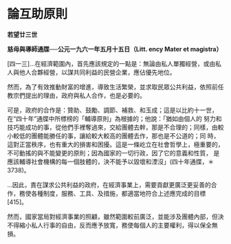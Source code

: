 # 論互助原則


**若望廿三世**

**慈母與導師通牒──公元一九六一年五月十五日（Litt. ency Mater et magistra）**





[四一三]…在經濟範圍內，首先應該規定的一點是：無論由私人單獨經營，或由私人與他人合夥經營，以謀共同利益的民營企業，應佔優先地位。

然而，為了有效推動財富的增進，導致生活繁榮，並求取民眾公共利益，依照前任教宗們提出的理由，政府與私人合作，也是必要的。

可是，政府的合作是：贊助、鼓勵、調節、補救、和玉成；這是以比約十一世，在“四十年”通牒中所標榜的「輔導原則」為根據的；他說：「猶如由個人的
努力和技巧能成功的事，從他們手裡奪過來，交給團體去幹，那是不合理的；同樣，由較小較低的團體能勝任的事，讓給較大較高的團體去作，那也是不公道的；同
時，這對正當秩序，也有重大的損害和困擾。這是一條屹立在社會哲學上，極重要的，不可動搖的與不能變更的原則；因為國家的一切行政，因了它的意義和性質，
是應該輔導社會機構的每一個肢體的，決不能予以毀壞和湮沒」(四十年通牒，＊3738)。

…因此，責在謀求公共利益的政府，在經濟事業上，需要貢獻更廣泛更妥善的合作，務使各種制度，服務、工具、及措施，都適當地符合上述應完成的目標[415]。

然而，國家當局對經濟事業的照顧，雖然範圍較前廣泛，並能涉及團體內部，但決不得縮小私人行事的自由，反而應予放寬，務使每個人的主要權利，得以保全無損。

